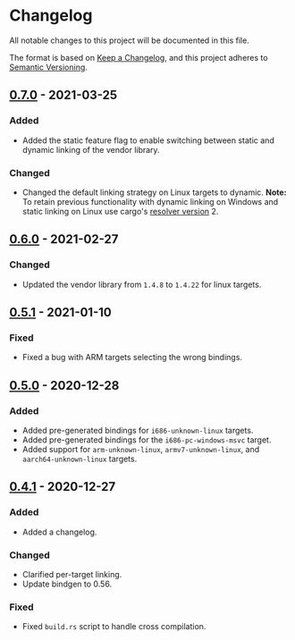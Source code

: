 # Changelog
All notable changes to this project will be documented in this file.

The format is based on [Keep a Changelog](https://keepachangelog.com/en/1.0.0/),
and this project adheres to [Semantic Versioning](https://semver.org/spec/v2.0.0.html).

## [0.7.0] - 2021-03-25
### Added
- Added the static feature flag to enable switching between static and dynamic
  linking of the vendor library.

### Changed
- Changed the default linking strategy on Linux targets to dynamic.
  **Note:** To retain previous functionality with dynamic linking on Windows and
   static linking on Linux use cargo's [resolver version] 2.

## [0.6.0] - 2021-02-27
### Changed
- Updated the vendor library from `1.4.8` to `1.4.22` for linux targets.

## [0.5.1] - 2021-01-10
### Fixed
- Fixed a bug with ARM targets selecting the wrong bindings.

## [0.5.0] - 2020-12-28
### Added
- Added pre-generated bindings for `i686-unknown-linux` targets.
- Added pre-generated bindings for the `i686-pc-windows-msvc` target.
- Added support for `arm-unknown-linux`, `armv7-unknown-linux`, and `aarch64-unknown-linux` targets.

## [0.4.1] - 2020-12-27
### Added
- Added a changelog.

### Changed
- Clarified per-target linking.
- Update bindgen to 0.56.

### Fixed
- Fixed `build.rs` script to handle cross compilation.

[Unreleased]: https://github.com/newAM/libftd2xx-ffi-rs/compare/0.7.0...HEAD
[0.7.0]: https://github.com/newAM/libftd2xx-ffi-rs/compare/0.6.0...0.7.0
[0.6.0]: https://github.com/newAM/libftd2xx-ffi-rs/compare/0.5.1...0.6.0
[0.5.1]: https://github.com/newAM/libftd2xx-ffi-rs/compare/0.5.0...0.5.1
[0.5.0]: https://github.com/newAM/libftd2xx-ffi-rs/compare/0.4.1...0.5.0
[0.4.1]: https://github.com/newAM/libftd2xx-ffi-rs/compare/0.4.0...0.4.1
[resolver version]: https://doc.rust-lang.org/cargo/reference/resolver.html#resolver-versions
